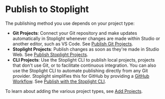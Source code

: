 # Publish to Stoplight

The publishing method you use depends on your project type:

* **Git Projects**: Connect your Git repository and make updates automatically in Stoplight whenever changes are made within Studio or another editor, such as VS Code. See [Publish Git Projects](../7.-projects/publishing-git-projects.md).
* **Stoplight Projects**: Publish changes as soon as they're made in Studio Web. See [Publish Stoplight Projects](../7.-projects/publishing-stoplight-projects.md).
* **CLI Projects**: Use the Stoplight CLI to publish local projects, projects that don't use Git, or to facilitate continuous integration. You can also use the Stoplight CLI to automate publishing directly from any Git provider. Stoplight simplifies this for GitHub by providing a [GitHub Workflow](https://github.com/stoplightio/stoplight-cli-workflow). See [Publish with the Stoplight CLI](f.working-with-local-projects.md).

To learn about adding the various project types, see [Add Projects](../7.-projects/adding-projects.md).